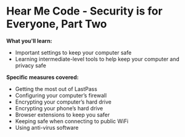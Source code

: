 Hear Me Code - Security is for Everyone, Part Two
======

**What you'll learn:** 
* Important settings to keep your computer safe
* Learning intermediate-level tools to help keep your computer and privacy safe

**Specific measures covered:**
* Getting the most out of LastPass
* Configuring your computer’s firewall
* Encrypting your computer’s hard drive
* Encrypting your phone’s hard drive
* Browser extensions to keep you safer
* Keeping safe when connecting to public WiFi
* Using anti-virus software
